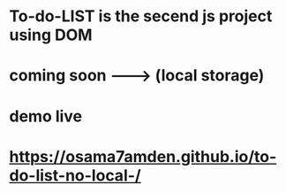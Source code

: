 # To-do-LIST is the secend js project using DOM 

# coming soon ---> (local storage) 

# demo  live

# https://osama7amden.github.io/to-do-list-no-local-/
